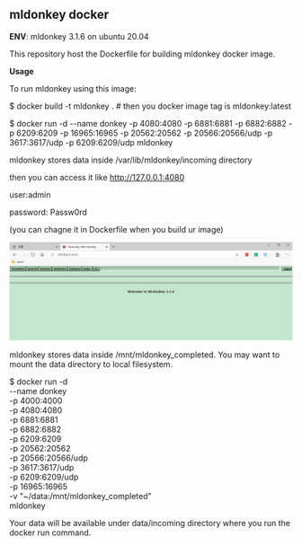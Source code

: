 ## mldonkey docker
**ENV**:  mldonkey 3.1.6 on ubuntu 20.04


This repository host the Dockerfile for building mldonkey docker image.

**Usage**

To run mldonkey using this image:

$ docker build -t mldonkey .   # then you docker image tag is mldonkey:latest

$ docker run -d --name donkey -p 4080:4080 -p 6881:6881 -p 6882:6882 -p 6209:6209 -p 16965:16965 -p 20562:20562 -p 20566:20566/udp -p 3617:3617/udp -p 6209:6209/udp mldonkey

mldonkey stores data inside /var/lib/mldonkey/incoming directory

then you can access it like http://127.0.0.1:4080

user:admin

password: Passw0rd

(you can chagne it in Dockerfile when you build ur image)

![image](https://github.com/cloudancer/mldonkey/blob/master/d.png)

mldonkey stores data inside /mnt/mldonkey_completed. You may want to mount the data directory to local filesystem. 

$ docker run -d \
--name donkey \
-p 4000:4000 \
-p 4080:4080 \
-p 6881:6881 \
-p 6882:6882 \
-p 6209:6209 \
-p 20562:20562 \
-p 20566:20566/udp \
-p 3617:3617/udp \
-p 6209:6209/udp \
-p 16965:16965 \
-v "~/data:/mnt/mldonkey_completed" \
mldonkey

Your data will be available under data/incoming directory where you run the docker run command.
